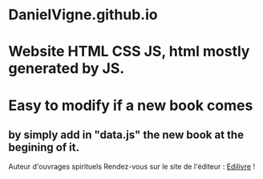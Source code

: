 # DanielVigne.github.io

# Website HTML CSS JS, html mostly generated by JS.
# Easy to modify if a new book comes
## by simply add in "data.js" the new book at the begining of it.
Auteur d'ouvrages spirituels
Rendez-vous sur le site de l'éditeur : [Edilivre]([http://www.simplonline.com](https://www.edilivre.com/?s=&a=Dani%C3%ABl+Vigne)) !

